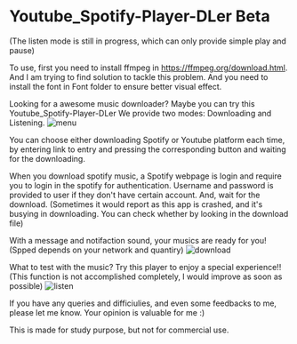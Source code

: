 # Youtube_Spotify-Player-DLer Beta 
(The listen mode is still in progress, which can only provide simple play and pause)

To use, first you need to install ffmpeg in https://ffmpeg.org/download.html. And I am trying to find solution to tackle this problem.  And you need to install the font in Font folder to ensure better visual effect.

Looking for a awesome music downloader? Maybe you can try this Youtube_Spotify-Player-DLer
We provide two modes: Downloading and Listening. 
![menu](https://user-images.githubusercontent.com/79691025/126663269-cf15a193-3b63-4c09-9e61-ea3108644ab2.PNG)

You can choose either downloading Spotify or Youtube platform each time, by entering link to entry and pressing the corresponding button and waiting for the downloading.

When you download spotify music, a Spotify webpage is login and require you to login in the spotify for authentication. Username and password is provided to user if they don't have certain account. And, wait for the download. (Sometimes it would report as this app is crashed, and it's busying in downloading. You can check whether by looking in the download file)

With a message and notifaction sound, your musics are ready for you! (Spped depends on your network and quantiry)
![download](https://user-images.githubusercontent.com/79691025/126663763-c9fc85d9-bb70-45f9-820d-3cecdf8c4a6d.PNG)

What to test with the music? Try this player to enjoy a special experience!!
(This function is not accomplished completely, I would improve as soon as possible)
![listen](https://user-images.githubusercontent.com/79691025/126663776-8bd77fc5-98e2-4ab6-a711-6f9cef19bc37.PNG)


If you have any queries and difficiulies, and even some feedbacks to me, please let me know. Your opinion is valuable for me :)

This is made for study purpose, but not for commercial use.
